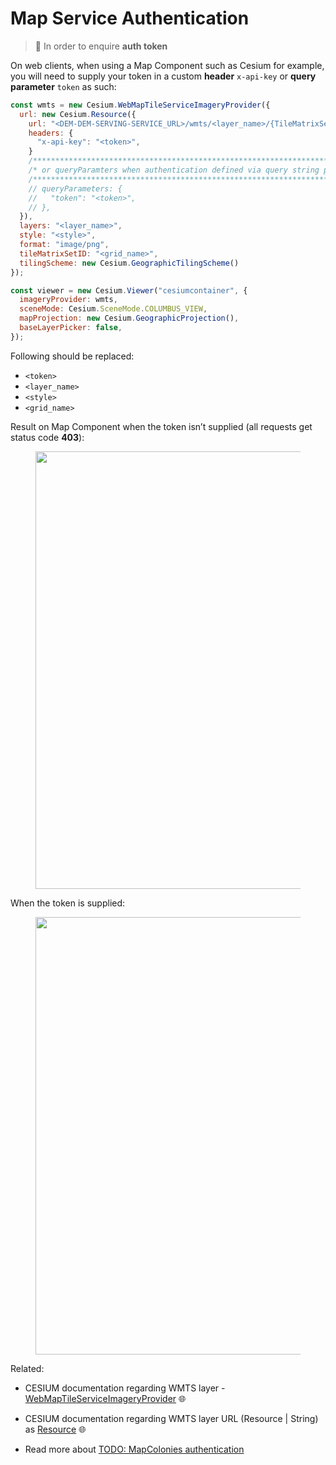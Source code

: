 # Map Service Authentication

> :information_desk_person: In order to enquire **auth token**

On web clients, when using a Map Component such as Cesium for example, you will need to supply your token in a custom **header** `x-api-key` or **query parameter** `token` as such:

```javascript
const wmts = new Cesium.WebMapTileServiceImageryProvider({
  url: new Cesium.Resource({
    url: "<DEM-DEM-SERVING-SERVICE_URL>/wmts/<layer_name>/{TileMatrixSet}/{TileMatrix}/{TileCol}/{TileRow}.png",
    headers: {
      "x-api-key": "<token>",
    }
    /*************************************************************************/
    /* or queryParamters when authentication defined via query string params */
    /*************************************************************************/
    // queryParameters: {
    //   "token": "<token>",
    // },
  }),
  layers: "<layer_name>",
  style: "<style>",
  format: "image/png",
  tileMatrixSetID: "<grid_name>",
  tilingScheme: new Cesium.GeographicTilingScheme()
});

const viewer = new Cesium.Viewer("cesiumcontainer", {
  imageryProvider: wmts,
  sceneMode: Cesium.SceneMode.COLUMBUS_VIEW,
  mapProjection: new Cesium.GeographicProjection(),
  baseLayerPicker: false,
});
```
Following should be replaced:
- `<token>`
- `<layer_name>`
- `<style>`
- `<grid_name>`

Result on Map Component when the token isn’t supplied (all requests get status code **403**):
<figure>
    <img src="./assets/images/mapproxy_cesium_no_token.png" width=700>
</figure>

When the token is supplied:
<figure>
    <img src="./assets/images/dem_cesium_with_token.png" width=700>
</figure>

Related: <br/>
- CESIUM documentation regarding WMTS layer - [WebMapTileServiceImageryProvider](https://cesium.com/learn/cesiumjs/ref-doc/WebMapTileServiceImageryProvider.html?classFilter=We) :globe_with_meridians:

- CESIUM documentation regarding WMTS layer URL (Resource | String) as [Resource](https://cesium.com/learn/cesiumjs/ref-doc/Resource.html) :globe_with_meridians:

- Read more about [TODO: MapColonies authentication](LINK)
